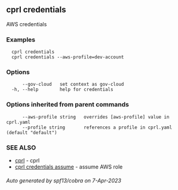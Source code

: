 ## cprl credentials

AWS credentials

### Examples

```
  cprl credentials
  cprl credentials --aws-profile=dev-account
```

### Options

```
      --gov-cloud   set context as gov-cloud
  -h, --help        help for credentials
```

### Options inherited from parent commands

```
      --aws-profile string   overrides [aws-profile] value in cprl.yaml
      --profile string       references a profile in cprl.yaml (default "default")
```

### SEE ALSO

* [cprl](cprl.md)	 - cprl
* [cprl credentials assume](cprl_credentials_assume.md)	 - assume AWS role

###### Auto generated by spf13/cobra on 7-Apr-2023
